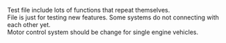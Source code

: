 Test file include lots of functions that repeat themselves. <br>
File is just for testing new features. Some systems do not connecting with each other yet.<br>
Motor control system should be change for single engine vehicles.
